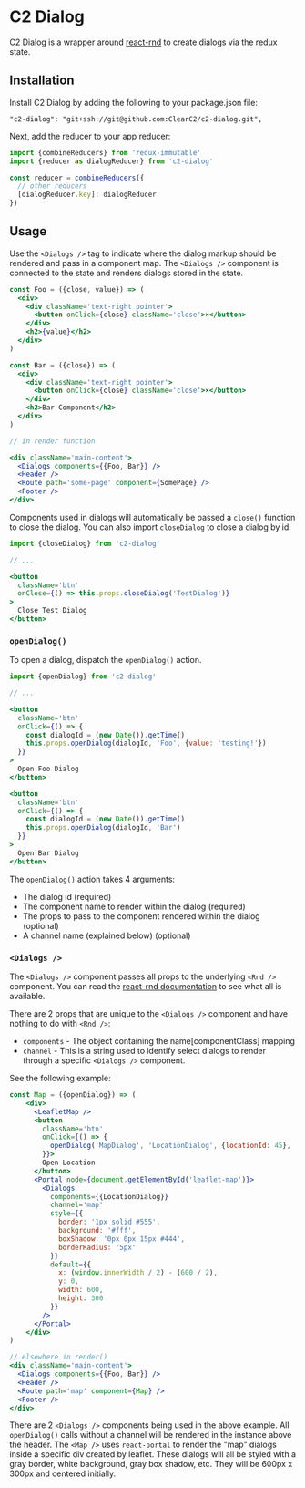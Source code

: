 # C2 Dialog

C2 Dialog is a wrapper around [react-rnd](https://github.com/bokuweb/react-rnd) to create dialogs via the redux state.

## Installation

Install C2 Dialog by adding the following to your package.json file:

```
"c2-dialog": "git+ssh://git@github.com:ClearC2/c2-dialog.git",
```

Next, add the reducer to your app reducer:

```js
import {combineReducers} from 'redux-immutable'
import {reducer as dialogReducer} from 'c2-dialog'

const reducer = combineReducers({
  // other reducers
  [dialogReducer.key]: dialogReducer
})
```

## Usage

Use the `<Dialogs />` tag to indicate where the dialog markup should be rendered and pass in a component map. The `<Dialogs />` component is connected to the state and renders dialogs stored in the state.

```jsx
const Foo = ({close, value}) => (
  <div>
    <div className='text-right pointer'>
      <button onClick={close} className='close'>×</button>
    </div>
    <h2>{value}</h2>
  </div>
)

const Bar = ({close}) => (
  <div>
    <div className='text-right pointer'>
      <button onClick={close} className='close'>×</button>
    </div>
    <h2>Bar Component</h2>
  </div>
)

// in render function

<div className='main-content'>
  <Dialogs components={{Foo, Bar}} />
  <Header />
  <Route path='some-page' component={SomePage} />
  <Footer />
</div>
```
Components used in dialogs will automatically be passed a `close()` function to close the dialog. You can also import `closeDialog` to close a dialog by id:

```jsx
import {closeDialog} from 'c2-dialog'

// ...

<button
  className='btn'
  onClose={() => this.props.closeDialog('TestDialog')}
>
  Close Test Dialog
</button>
```

### `openDialog()`

To open a dialog, dispatch the `openDialog()` action.

```jsx
import {openDialog} from 'c2-dialog'

// ...

<button
  className='btn'
  onClick={() => {
    const dialogId = (new Date()).getTime()
    this.props.openDialog(dialogId, 'Foo', {value: 'testing!'})
  }}
>
  Open Foo Dialog
</button>

<button
  className='btn'
  onClick={() => {
    const dialogId = (new Date()).getTime()
    this.props.openDialog(dialogId, 'Bar')
  }}
>
  Open Bar Dialog
</button>
```

The `openDialog()` action takes 4 arguments:

- The dialog id (required)
- The component name to render within the dialog (required)
- The props to pass to the component rendered within the dialog (optional)
- A channel name (explained below) (optional)

### `<Dialogs />`

The `<Dialogs />` component passes all props to the underlying `<Rnd />` component. You can read the [react-rnd documentation](https://github.com/bokuweb/react-rnd) to see what all is available.

There are 2 props that are unique to the `<Dialogs />` component and have nothing to do with `<Rnd />`:
- `components` - The object containing the name[componentClass] mapping
- `channel` - This is a string used to identify select dialogs to render through a specific `<Dialogs />` component.

See the following example:

```jsx
const Map = ({openDialog}) => (
    <div>
      <LeafletMap />
      <button
        className='btn'
        onClick={() => {
          openDialog('MapDialog', 'LocationDialog', {locationId: 45}, 'map')
        }}>
        Open Location
      </button>
      <Portal node={document.getElementById('leaflet-map')}>
        <Dialogs
          components={{LocationDialog}}
          channel='map'
          style={{
            border: '1px solid #555',
            background: '#fff',
            boxShadow: '0px 0px 15px #444',
            borderRadius: '5px'
          }}
          default={{
            x: (window.innerWidth / 2) - (600 / 2),
            y: 0,
            width: 600,
            height: 300
          }}
        />
      </Portal>
    </div>
)

// elsewhere in render()
<div className='main-content'>
  <Dialogs components={{Foo, Bar}} />
  <Header />
  <Route path='map' component={Map} />
  <Footer />
</div>
```

There are 2 `<Dialogs />` components being used in the above example. All `openDialog()` calls without a channel will be rendered in the instance above the header. The `<Map />` uses `react-portal` to render the "map" dialogs inside a specific div created by leaflet. These dialogs will all be styled with a gray border, white background, gray box shadow, etc. They will be 600px x 300px and centered initially.
